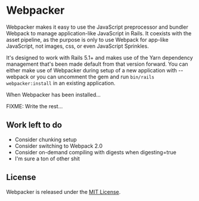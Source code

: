 # Webpacker

Webpacker makes it easy to use the JavaScript preprocessor and bundler Webpack
to manage application-like JavaScript in Rails. It coexists with the asset pipeline,
as the purpose is only to use Webpack for app-like JavaScript, not images, css, or
even JavaScript Sprinkles.

It's designed to work with Rails 5.1+ and makes use of the Yarn dependency management
that's been made default from that version forward. You can either make use of Webpacker
during setup of a new application with --webpack or you can uncomment the gem and run
`bin/rails webpacker:install` in an existing application.

When Webpacker has been installed...

FIXME: Write the rest...

## Work left to do

- Consider chunking setup
- Consider switching to Webpack 2.0
- Consider on-demand compiling with digests when digesting=true
- I'm sure a ton of other shit

## License
Webpacker is released under the [MIT License](http://www.opensource.org/licenses/MIT).
